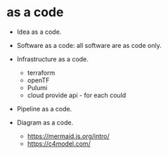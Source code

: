 # as a code

- Idea as a code.

- Software as a code: all software are as code only.

- Infrastructure as a code.
  - terraform
  - openTF
  - Pulumi
  - cloud provide api - for each could

- Pipeline as a code.

- Diagram as a code.
  - https://mermaid.js.org/intro/
  - https://c4model.com/
